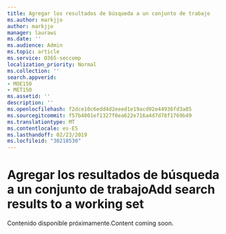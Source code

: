 ```yaml
---
title: Agregar los resultados de búsqueda a un conjunto de trabajo
ms.author: markjjo
author: markjjo
manager: laurawi
ms.date: ''
ms.audience: Admin
ms.topic: article
ms.service: O365-seccomp
localization_priority: Normal
ms.collection: ''
search.appverid:
- MOE150
- MET150
ms.assetid: ''
description: ''
ms.openlocfilehash: f2dce10c6edd4d2eeed1e19acd92e44936fd3a85
ms.sourcegitcommit: f57b4001ef1327f0ea622e716a4d7d78f1769b49
ms.translationtype: MT
ms.contentlocale: es-ES
ms.lasthandoff: 02/23/2019
ms.locfileid: "30218530"
---
```

# <a name="add-search-results-to-a-working-set"></a><span data-ttu-id="fdd35-102">Agregar los resultados de búsqueda a un conjunto de trabajo</span><span class="sxs-lookup"><span data-stu-id="fdd35-102">Add search results to a working set</span></span>

<span data-ttu-id="fdd35-103">Contenido disponible próximamente.</span><span class="sxs-lookup"><span data-stu-id="fdd35-103">Content coming soon.</span></span>